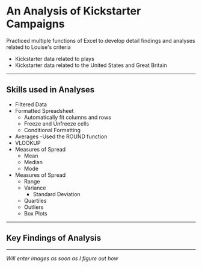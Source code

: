 # An Analysis of Kickstarter Campaigns
Practiced multiple functions of Excel to develop detail findings and analyses related to Louise's criteria
* Kickstarter data related to plays
* Kickstarter data related to the United States and Great Britain
---
## Skills used in Analyses
* Filtered Data
* Formatted Spreadsheet
  - Automatically fit columns and rows
  - Freeze and Unfreeze cells
  - Conditional Formatting
* Averages
  -Used the ROUND function
* VLOOKUP
* Measures of Spread
  - Mean 
  - Median
  - Mode
* Measures of Spread
  - Range
  - Variance
    * Standard Deviation
  - Quartiles
  - Outliers
  - Box Plots
---
## Key Findings of Analysis
---
*Will enter images as soon as I figure out how*

